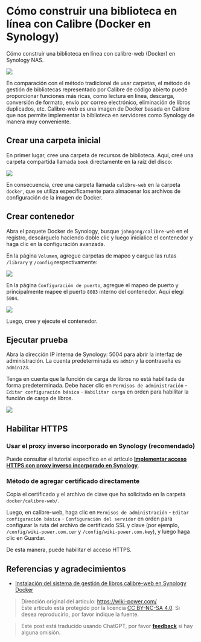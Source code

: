 # Cómo construir una biblioteca en línea con Calibre (Docker en Synology)

Cómo construir una biblioteca en línea con calibre-web (Docker) en Synology NAS.

![](https://wiki-media-1253965369.cos.ap-guangzhou.myqcloud.com/img/20210429125418.png)

En comparación con el método tradicional de usar carpetas, el método de gestión de bibliotecas representado por Calibre de código abierto puede proporcionar funciones más ricas, como lectura en línea, descarga, conversión de formato, envío por correo electrónico, eliminación de libros duplicados, etc. Calibre-web es una imagen de Docker basada en Calibre que nos permite implementar la biblioteca en servidores como Synology de manera muy conveniente.

## Crear una carpeta inicial

En primer lugar, cree una carpeta de recursos de biblioteca. Aquí, creé una carpeta compartida llamada `book` directamente en la raíz del disco:

![](https://wiki-media-1253965369.cos.ap-guangzhou.myqcloud.com/img/20210429214028.png)

En consecuencia, cree una carpeta llamada `calibre-web` en la carpeta `docker`, que se utiliza específicamente para almacenar los archivos de configuración de la imagen de Docker.

## Crear contenedor

Abra el paquete Docker de Synology, busque `johngong/calibre-web` en el registro, descárguelo haciendo doble clic y luego inicialice el contenedor y haga clic en la configuración avanzada.

En la página `Volumen`, agregue carpetas de mapeo y cargue las rutas `/library` y `/config` respectivamente:

![](https://wiki-media-1253965369.cos.ap-guangzhou.myqcloud.com/img/20210429214908.png)

En la página `Configuración de puerto`, agregue el mapeo de puerto y principalmente mapee el puerto `8083` interno del contenedor. Aquí elegí `5004`.

![](https://wiki-media-1253965369.cos.ap-guangzhou.myqcloud.com/img/20210429215121.png)

Luego, cree y ejecute el contenedor.

## Ejecutar prueba

Abra la dirección IP interna de Synology: 5004 para abrir la interfaz de administración. La cuenta predeterminada es `admin` y la contraseña es `admin123`.

Tenga en cuenta que la función de carga de libros no está habilitada de forma predeterminada. Debe hacer clic en `Permisos de administración` - `Editar configuración básica` - `Habilitar carga` en orden para habilitar la función de carga de libros.

![](https://wiki-media-1253965369.cos.ap-guangzhou.myqcloud.com/img/20210429215628.png)

## Habilitar HTTPS

### Usar el proxy inverso incorporado en Synology (recomendado)

Puede consultar el tutorial específico en el artículo [**Implementar acceso HTTPS con proxy inverso incorporado en Synology**](https://wiki-power.com/es/%E7%94%A8%E7%BE%A4%E6%99%96%E8%87%AA%E5%B8%A6%E5%8F%8D%E5%90%91%E4%BB%A3%E7%90%86%E5%AE%9E%E7%8E%B0HTTPS%E8%AE%BF%E9%97%AE).

### Método de agregar certificado directamente

Copia el certificado y el archivo de clave que ha solicitado en la carpeta `docker/calibre-web/`.

Luego, en calibre-web, haga clic en `Permisos de administración` - `Editar configuración básica` - `Configuración del servidor` en orden para configurar la ruta del archivo de certificado SSL y clave (por ejemplo, `/config/wiki-power.com.cer` y `/config/wiki-power.com.key`), y luego haga clic en Guardar.

De esta manera, puede habilitar el acceso HTTPS.

## Referencias y agradecimientos

- [Instalación del sistema de gestión de libros calibre-web en Synology Docker](https://www.chrno.cn/index.php/docker/15.html)

> Dirección original del artículo: <https://wiki-power.com/>  
> Este artículo está protegido por la licencia [CC BY-NC-SA 4.0](https://creativecommons.org/licenses/by/4.0/deed.zh). Si desea reproducirlo, por favor indique la fuente.

> Este post está traducido usando ChatGPT, por favor [**feedback**](https://github.com/linyuxuanlin/Wiki_MkDocs/issues/new) si hay alguna omisión.